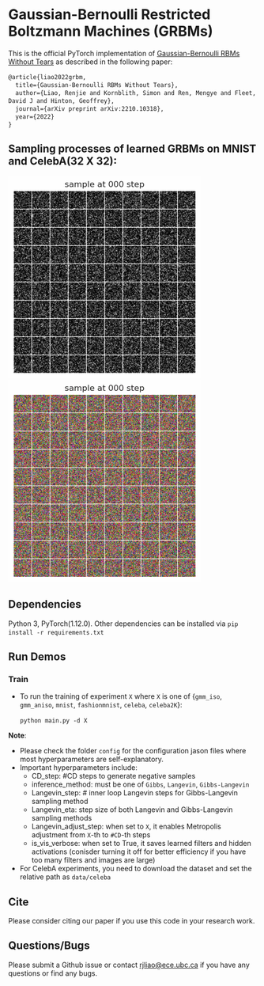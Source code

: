# Gaussian-Bernoulli Restricted Boltzmann Machines (GRBMs)
This is the official PyTorch implementation of [Gaussian-Bernoulli RBMs Without Tears](https://arxiv.org/abs/2210.10318) as described in the following paper:

```
@article{liao2022grbm,
  title={Gaussian-Bernoulli RBMs Without Tears}, 
  author={Liao, Renjie and Kornblith, Simon and Ren, Mengye and Fleet, David J and Hinton, Geoffrey}, 
  journal={arXiv preprint arXiv:2210.10318},
  year={2022}
}
```

## Sampling processes of learned GRBMs on MNIST and CelebA(32 X 32):
![](vis/MNIST.gif)
![](vis/CelebA.gif)

## Dependencies
Python 3, PyTorch(1.12.0). Other dependencies can be installed via ```pip install -r requirements.txt```


## Run Demos

### Train
* To run the training of experiment ```X``` where ```X``` is one of {```gmm_iso```, ```gmm_aniso```, ```mnist```, ```fashionmnist```, ```celeba```, ```celeba2K```}:

  ```python main.py -d X```

**Note**:

* Please check the folder ```config``` for the configuration jason files where most hyperparameters are self-explanatory.
* Important hyperparameters include:
    * CD_step: #CD steps to generate negative samples
    * inference_method: must be one of ```Gibbs```, ```Langevin```, ```Gibbs-Langevin```
    * Langevin_step: # inner loop Langevin steps for Gibbs-Langevin sampling method
    * Langevin_eta: step size of both Langevin and Gibbs-Langevin sampling methods
    * Langevin_adjust_step: when set to ```X```, it enables Metropolis adjustment from ```X```-th to ```#CD```-th steps 
    * is_vis_verbose: when set to True, it saves learned filters and hidden activations (conisder turning it off for better efficiency if you have too many filters and images are large)    
* For CelebA experiments, you need to download the dataset and set the relative path as ```data/celeba```

## Cite
Please consider citing our paper if you use this code in your research work.

## Questions/Bugs
Please submit a Github issue or contact rjliao@ece.ubc.ca if you have any questions or find any bugs.
